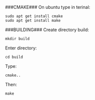###CMAKE###
On ubuntu type in terinal:
```
sudo apt get install cmake
sudo apt get install make
```
###BUILDING###
Create directory build:
```
mkdir build
```
Enter directory:
```
cd build
```
Type:
```
cmake..
```
Then:
```
make
```
